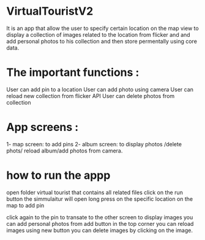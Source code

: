 # VirtualTouristV2
It is an app that allow  the user to specify certain location on the map view to display a collection of images related to the location from flicker and and add personal photos to his collection and then store permentally using core data. 

# The important functions :
User can add pin to a location 
User can add photo using camera
User can reload new collection from flicker API
User can delete photos from collection

# App screens :
1- map screen: to add pins 
2- album screen: to display photos /delete phots/ reload album/add photos from camera.

# how to run the appp 
open folder virtual tourist that contains all related files
click on the run button the simmulaitur will open 
long press on the specific location on the map to add pin

 click again to the pin to transate to the other screen to display images 
you can add personal photos from  add button in the top corner 
you can reload images using new button
you can delete images by clicking on the image.
